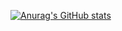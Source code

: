 [![Anurag's GitHub stats](https://github-readme-stats.vercel.app/api?username=CC11001100)](https://github.com/anuraghazra/github-readme-stats)
